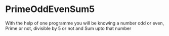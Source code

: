 # PrimeOddEvenSum5
With the help of one programme you will be knowing a number odd or even, Prime or not, divisible by 5 or not and Sum upto that number
